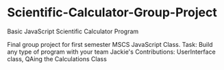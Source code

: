 # Scientific-Calculator-Group-Project
Basic JavaScript Scientific Calculator Program

Final group project for first semester MSCS JavaScript Class. 
Task: Build any type of program with your team 
Jackie's Contributions: UserInterface class, QAing the Calculations Class
